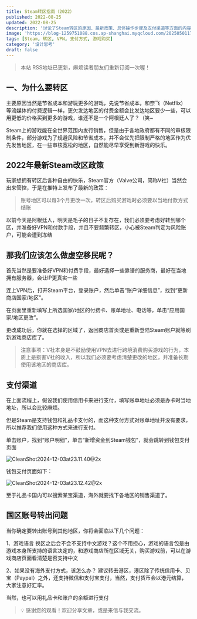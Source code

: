 ```yaml
---
title: Steam转区指南（2022）
published: 2022-08-25
updated: 2022-08-25
description: '讨论了Steam转区的原因、最新政策、具体操作步骤及支付渠道等方面的内容。'
image: 'https://blog-1259751088.cos.ap-shanghai.myqcloud.com/20250501170736893.png?imageSlim'
tags: [Steam, 转区, VPN, 支付方式, 游戏购买]
category: '设计思考'
draft: false
---
```


> 本站 RSS地址已更新，麻烦读者朋友们重新订阅一次喔！

## 一、为什么要转区

主要原因当然是节省成本和游玩更多的游戏，先说节省成本，和奈飞（Netflix）等流媒体的付费逻辑一样，更欠发达地区的付费金额会比发达地区要少一些，可以用更低的价格买到更多的游戏，谁还不是一个阿根廷人了？（笑~

Steam上的游戏能在全世界范围内发行销售，但是由于各地政府都有不同的审核限制条件，部分游戏为了规避风险和节省成本，并不会优先把限制严格的地区作为优先发售地区，在一些审核宽松的地区，自然能尽早享受到新游戏的快乐。

## 2022年最新Steam改区政策

玩家想拥有转区后各种自由的快乐，Steam官方（Valve公司，简称V社）当然会出来管控，于是在推特上发布了最新的政策：

> 账号地区可以每3个月更改一次，转区后购买游戏时必须要以当地付款方式结账
> 

以前今天是阿根廷人，明天是毛子的日子不复存在，我们必须要考虑好转到哪个区，并准备好VPN和付款手段，并且不要频繁转区，小心被Steam判定为风险账户，可能会遭到冻结

## 那我们应该怎么做虚空移民呢？

首先当然是要准备好VPN和付费手段，最好选择一些靠谱的服务商，最好在当地拥有服务器，会让IP更真实一些

连上VPN后，打开Steam平台，登录账户，然后单击“账户详细信息”，找到“更新商店国家/地区”。

在页面里重新填写上所选国家/地区的付费卡、账单地址、电话等，单击“应用国家/地区更改”。

更改成功后，你就在选择的区域了，返回商店首页或是重新登陆Steam账户就等刷新游戏商店库了。

> 注意事项：V社本身是不鼓励使用VPN去进行跨境消费购买游戏的行为，本质上是损害V社的收入，所以我们必须要考虑清楚更改的地区，并准备长期使用该地区的商店库。
> 

## 支付渠道

在上面流程上，假设我们使用信用卡来进行支付，填写账单地址必须是办卡时当地地址，所以会比较麻烦。

但是Steam是支持钱包和礼品卡支付的，而这种支付方式对账单地址并没有要求，所以推荐我们使用这种方式来进行支付。

单击账户，找到“账户明细”，单击“新增资金到Steam钱包”，就会跳转到钱包支付页面

![CleanShot2024-12-03at23.11.40@2x](https://blog-1259751088.cos.ap-shanghai.myqcloud.com/uPic/CleanShot%202024-12-03%20at%2023.11.40@2x.png)


钱包支付页面如下：

![CleanShot2024-12-03at23.12.42@2x](https://blog-1259751088.cos.ap-shanghai.myqcloud.com/uPic/CleanShot%202024-12-03%20at%2023.12.42@2x.png)

至于礼品卡国内可以搜索某宝渠道，海外就要找下各地区的销售渠道了。

## 国区账号转出问题

当你确定要转出账号到其他地区，你将会面临以下几个问题：

1、游戏语言
换区之后会不会不支持中文游戏？这个不用担心，游戏的语言包是由游戏本身所支持的语言决定的，和游戏商店所在区域无关，购买游戏前，可以在游戏商店页面看清楚是否支持中文

2、如果没有海外支付方式，该怎么办？
建议转去港区，港区除了传统信用卡、贝宝（Paypal）之外，还支持微信和支付宝支付，当然，支付货币会以港元结算，大家注意好汇率。

当然，也可以用礼品卡和账户的余额进行支付

> 💡 感谢您的观看！欢迎分享文章，或是来信与我交流。
